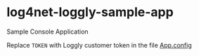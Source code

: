 # log4net-loggly-sample-app
Sample Console Application


Replace `TOKEN` with Loggly customer token in the file [App.config](https://github.com/Shwetajain148/log4net-loggly-sample-app/blob/master/log4net-loggly-sample-app/App.config#L14)
